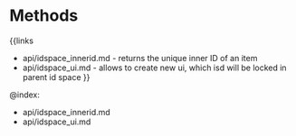 
Methods
=======

{{links
- api/idspace_innerid.md - returns the unique inner ID of an item
- api/idspace_ui.md - allows to create new ui, which isd will be locked in parent id space
}}

@index:
- api/idspace_innerid.md
- api/idspace_ui.md


